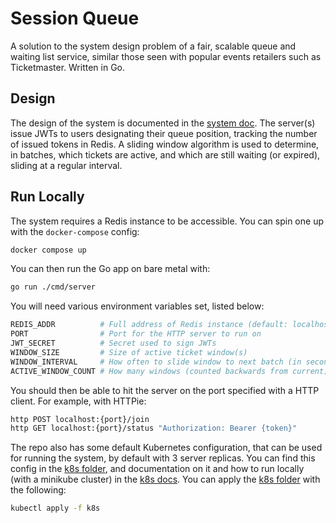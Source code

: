 # Session Queue

A solution to the system design problem of a fair, scalable queue and waiting list service, similar those seen with popular events retailers such as Ticketmaster. Written in Go.

## Design
The design of the system is documented in the [system doc](./docs/system.md).
The server(s) issue JWTs to users designating their queue position, tracking the number of issued tokens in Redis. A sliding window algorithm is used to determine, in batches, which tickets are active, and which are still waiting (or expired), sliding at a regular interval.

## Run Locally
The system requires a Redis instance to be accessible. You can spin one up with the `docker-compose` config:
```bash
docker compose up
```

You can then run the Go app on bare metal with:
```bash
go run ./cmd/server
```

You will need various environment variables set, listed below:
```bash
REDIS_ADDR          # Full address of Redis instance (default: localhost:6379)
PORT                # Port for the HTTP server to run on
JWT_SECRET          # Secret used to sign JWTs
WINDOW_SIZE         # Size of active ticket window(s)
WINDOW_INTERVAL     # How often to slide window to next batch (in seconds)
ACTIVE_WINDOW_COUNT # How many windows (counted backwards from current) considered active
```

You should then be able to hit the server on the port specified with a HTTP client. For example, with HTTPie:
```bash
http POST localhost:{port}/join
http GET localhost:{port}/status "Authorization: Bearer {token}"
```

The repo also has some default Kubernetes configuration, that can be used for running the system, by default with 3 server replicas.
You can find this config in the [k8s folder](./k8s/), and documentation on it and how to run locally (with a minikube cluster) in the [k8s docs](./docs/k8s.md).
You can apply the [k8s folder](./k8s/) with the following:
```bash
kubectl apply -f k8s
```
